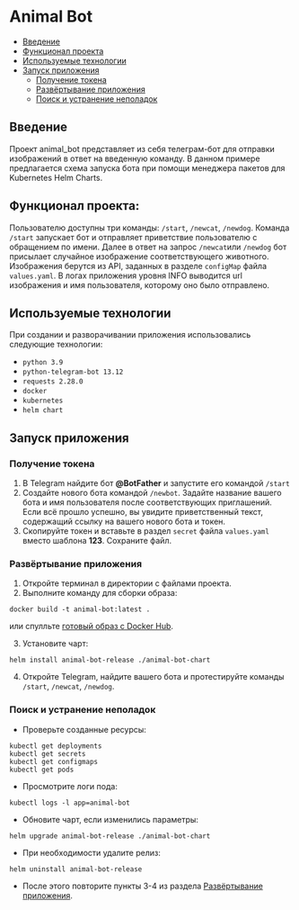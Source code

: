 # Animal Bot
- [Введение](#введение)
- [Функционал проекта](#функционал-проекта)
- [Используемые технологии](#используемые-технологии)
- [Запуск приложения](#запуск-приложения)
    - [Получение токена](#получение-токена)
    - [Развёртывание приложения](#развёртывание-приложения)
    - [Поиск и устранение неполадок](#поиск-и-устранение-неполадок)

## Введение
Проект animal_bot представляет из себя телеграм-бот для отправки изображений в ответ на введенную команду. В данном примере предлагается схема запуска бота при помощи менеджера пакетов для Kubernetes Helm Charts.

## Функционал проекта:
Пользователю доступны три команды: ```/start```, ```/newcat```, ```/newdog```. Команда ```/start``` запускает бот и отправляет приветствие пользователю с обращением по имени. Далее в ответ на запрос ```/newcat```или ```/newdog``` бот присылает случайное изображение соответствующего животного. Изображения берутся из API, заданных в разделе ```configMap``` файла ```values.yaml```. В логах приложения уровня INFO выводится url изображения и имя пользователя, которому оно было отправлено.

## Используемые технологии
При создании и разворачивании приложения использовались следующие технологии:
- ```python 3.9```
- ```python-telegram-bot 13.12```
- ```requests 2.28.0```
- ```docker```
- ```kubernetes```
- ```helm chart```

## Запуск приложения

### Получение токена
1. В Telegram найдите бот **@BotFather** и запустите его командой ```/start```
2. Создайте нового бота командой ```/newbot```. Задайте название вашего бота и имя пользователя после соответствующих приглашений. 
Если всё прошло успешно, вы увидите приветственный текст, содержащий ссылку на вашего нового бота и токен.
3. Скопируйте токен и вставьте в раздел ```secret``` файла ```values.yaml``` вместо шаблона **123**. Сохраните файл. 

### Развёртывание приложения
1. Откройте терминал в директории с файлами проекта.
2. Выполните команду для сборки образа:
```
docker build -t animal-bot:latest .
```

или спулльте [готовый образ с Docker Hub](https://hub.docker.com/r/buv12/animal-bot).

3. Установите чарт:
```
helm install animal-bot-release ./animal-bot-chart
```

4. Откройте Telegram, найдите вашего бота и протестируйте команды ```/start```, ```/newcat```, ```/newdog```.

### Поиск и устранение неполадок
- Проверьте созданные ресурсы:
```
kubectl get deployments
kubectl get secrets
kubectl get configmaps
kubectl get pods
```
- Просмотрите логи пода:
```
kubectl logs -l app=animal-bot
```
- Обновите чарт, если изменились параметры:
```
helm upgrade animal-bot-release ./animal-bot-chart
```
- При необходимости удалите релиз:
```
helm uninstall animal-bot-release
```
- После этого повторите пункты 3-4 из раздела [Развёртывание приложения](#развёртывание-приложения).

